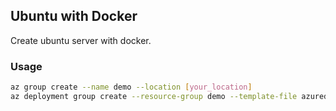 ## Ubuntu with Docker

Create ubuntu server with docker.

### Usage

```bash
az group create --name demo --location [your_location]
az deployment group create --resource-group demo --template-file azuredeploy.json --parameters azuredeploy.parameters.json
```
